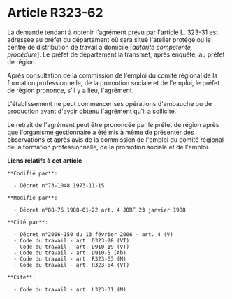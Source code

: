 # Article R323-62

La demande tendant à obtenir l'agrément prévu par l'article L. 323-31 est adressée au préfet du département où sera situé
l'atelier protégé ou le centre de distribution de travail à domicile [*autorité compétente, procédure*]. Le préfet de
département la transmet, après enquête, au préfet de région.

Après consultation de la commission de l'emploi du comité régional de la formation professionnelle, de la promotion sociale
et de l'emploi, le préfet de région prononce, s'il y a lieu, l'agrément.

L'établissement ne peut commencer ses opérations d'embauche ou de production avant d'avoir obtenu l'agrément qu'il a
sollicité.

Le retrait de l'agrément peut être prononcée par le préfet de région après que l'organisme gestionnaire a été mis à même de
présenter des observations et après avis de la commission de l'emploi du comité régional de la formation professionnelle, de
la promotion sociale et de l'emploi.

**Liens relatifs à cet article**

	**Codifié par**:

	  - Décret n°73-1048 1973-11-15

	**Modifié par**:

	  - Décret n°88-76 1988-01-22 art. 4 JORF 23 janvier 1988

	**Cité par**:

	  - Décret n°2006-150 du 13 février 2006 - art. 4 (V)
	  - Code du travail - art. D323-28 (VT)
	  - Code du travail - art. D910-19 (VT)
	  - Code du travail - art. D910-5 (Ab)
	  - Code du travail - art. R323-63 (M)
	  - Code du travail - art. R323-64 (VT)

	**Cite**:

	  - Code du travail - art. L323-31 (M)
